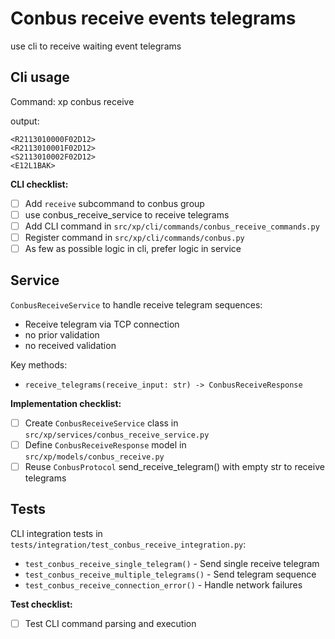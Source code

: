 # Conbus receive events telegrams

use cli to receive waiting event telegrams

## Cli usage

Command:
xp conbus receive

output:
```
<R2113010000F02D12>
<R2113010001F02D12>
<S2113010002F02D12>
<E12L1BAK>
```

**CLI checklist:**
- [ ] Add `receive` subcommand to conbus group
- [ ] use conbus_receive_service to receive telegrams
- [ ] Add CLI command in `src/xp/cli/commands/conbus_receive_commands.py`
- [ ] Register command in `src/xp/cli/commands/conbus.py`
- [ ] As few as possible logic in cli, prefer logic in service

## Service

`ConbusReceiveService` to handle receive telegram sequences:

- Receive telegram via TCP connection
- no prior validation
- no received validation

Key methods:
- `receive_telegrams(receive_input: str) -> ConbusReceiveResponse`

**Implementation checklist:**
- [ ] Create `ConbusReceiveService` class in `src/xp/services/conbus_receive_service.py`
- [ ] Define `ConbusReceiveResponse` model in `src/xp/models/conbus_receive.py`
- [ ] Reuse `ConbusProtocol` send_receive_telegram() with empty str to receive telegrams

## Tests

CLI integration tests in `tests/integration/test_conbus_receive_integration.py`:

- `test_conbus_receive_single_telegram()` - Send single receive telegram
- `test_conbus_receive_multiple_telegrams()` - Send telegram sequence
- `test_conbus_receive_connection_error()` - Handle network failures

**Test checklist:**
- [ ] Test CLI command parsing and execution

